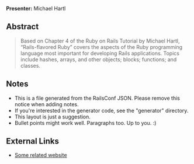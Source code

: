 **Presenter:** Michael Hartl

## Abstract

> Based on Chapter 4 of the Ruby on Rails Tutorial by Michael Hartl, “Rails-flavored Ruby” covers the aspects of the Ruby programming language most important for developing Rails applications. Topics include hashes, arrays, and other objects; blocks; functions; and classes. 

## Notes

* This is a file generated from the RailsConf JSON.  Please remove this notice when adding notes.
* If you're interested in the generator code, see the "generator" directory.
* This layout is just a suggestion.
* Bullet points might work well.  Paragraphs too.  Up to you.  :)

## External Links

* [Some related website](http://www.example.com/)
